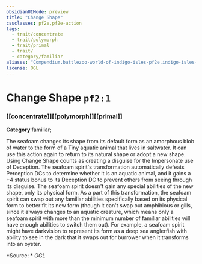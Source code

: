 ```yaml
---
obsidianUIMode: preview
title: "Change Shape"
cssclasses: pf2e,pf2e-action
tags:
  - trait/concentrate
  - trait/polymorph
  - trait/primal
  - trait/
  - category/familiar
aliases: "Compendium.battlezoo-world-of-indigo-isles-pf2e.indigo-isles-actions.Item.yp5VQbTaIZKrs7bQ"
license: OGL
---
```

# Change Shape `pf2:1`

### [[concentrate]][[polymorph]][[primal]]

**Category** familiar; 




The seafoam changes its shape from its default form as an amorphous blob of water to the form of a Tiny aquatic animal that lives in saltwater. It can use this action again to return to its natural shape or adopt a new shape. Using Change Shape counts as creating a disguise for the Impersonate use of Deception. The seafoam spirit's transformation automatically defeats Perception DCs to determine whether it is an aquatic animal, and it gains a +4 status bonus to its Deception DC to prevent others from seeing through its disguise. The seafoam spirit doesn't gain any special abilities of the new shape, only its physical form. As a part of this transformation, the seafoam spirit can swap out any familiar abilities specifically based on its physical form to better fit its new form (though it can't swap out amphibious or gills, since it always changes to an aquatic creature, which means only a seafoam spirit with more than the minimum number of familiar abilities will have enough abilities to switch them out). For example, a seafoam spirit might have darkvision to represent its form as a deep sea anglerfish with ability to see in the dark that it swaps out for burrower when it transforms into an oyster.

*Source: *
*OGL*